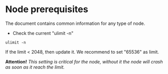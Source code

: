 # Node prerequisites

The document contains common information for any type of node.

* Check the current "ulimit -n"
```
ulimit -n
```

If the limit < 2048, then update it. We recommend to set "65536" as limit.

**Attention!** *This setting is critical for the node, without it the node will crash as soon as it reach the limit.*
